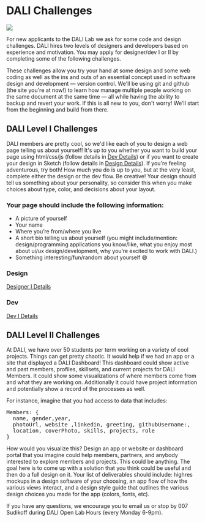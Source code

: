 # DALI Challenges

![](docs/imgs/dali-mondays.gif)

For new applicants to the DALI Lab we ask for some code and design challenges.  DALI hires two levels of designers and developers based on experience and motivation.  You may apply for designer/dev I or II by completing some of the following challenges.

These challenges allow you try your hand at some design and some web coding as well as the ins and outs of an essential concept used in software design and development — version control. We'll be using git and github (the site you're at now!) to learn how manage multiple people working on the same document at the same time — all while having the ability to backup and revert your work. If this is all new to you, don't worry! We'll start from the beginning and build from there.

## DALI Level I Challenges

DALI members are pretty cool, so we'd like each of you to design a web page telling us about yourself! It's up to you whether you want to build your page using html/css/js (follow details in [Dev Details](./docs/dev1_details.md)) or if you want to create your design in Sketch (follow details in [Design Details](./docs/design1_details.md)). If you're feeling adventurous, try both! How much you do is up to you, but at the very least, complete either the design or the dev flow. Be creative! Your design should tell us something about your personality, so consider this when you make choices about type, color, and decisions about your layout.

### Your page should include the following information:
* A picture of yourself
* Your name
* Where you’re from/where you live
* A short bio telling us about yourself (you might include/mention: design/programming applications you know/like, what you enjoy most about ui/ux design/development, why you’re excited to work with DALI.)
* Something interesting/fun/random about yourself :smile:


### Design

[Designer I Details](./docs/design_details.md)

### Dev

[Dev I Details](./docs/dev_details.md)


## DALI Level II Challenges

At DALI, we have over 50 students per term working on a variety of cool projects.  Things can get pretty chaotic.  It would help if we had an app or a site that displayed a DALI Dashboard!   This dashboard could show active and past members,  profiles,  skillsets,  and current projects for DALI Members. It could show some visualizations of where members come from and what they are working on.  Additionally it could have project information and potentially show a record of the processes as well.  

For instance, imagine that you had access to data that includes:

<pre>
Members: {
  name, gender,year,
  photoUrl, website ,linkedin, greeting, githubUsername:,
  location, coverPhoto, skills, projects, role
}
</pre>

How would you visualize this?    Design an app or website or dashboard portal that you imagine could help members,  partners, and anybody interested to explore members and projects.  This could be anything.  The goal here is to come up with a solution that you think could be useful and then do a full design on it.  Your list of deliverables should include:   highres mockups in a design software of your choosing,  an app flow of how the various views interact,  and a design style guide that outlines the various design choices you made for the app (colors, fonts, etc).  



If you have any questions, we encourage you to email us or stop by 007 Sudikoff during DALI Open Lab Hours (every Monday 6-9pm).
